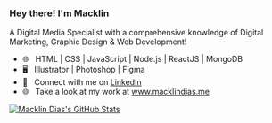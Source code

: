 <h3> Hey there! I'm Macklin </h3>

A Digital Media Specialist with a comprehensive knowledge of Digital Marketing, Graphic Design & Web Development!

- 🌐 &nbsp; HTML | CSS | JavaScript | Node.js | ReactJS | MongoDB
- 🖥 &nbsp; Illustrator | Photoshop | Figma 
- 💼 &nbsp; Connect with me on <a href="https://www.linkedin.com/in/macklindias/">LinkedIn</a> <br>
- 🌐 &nbsp; Take a look at my work at <a href="https://macklindias.me/">www.macklindias.me</a> <br>

[![Macklin Dias's GitHub Stats](https://github-readme-stats.vercel.app/api?username=MacklinDias&show_icons=true)](https://github.com/MacklinDias)
